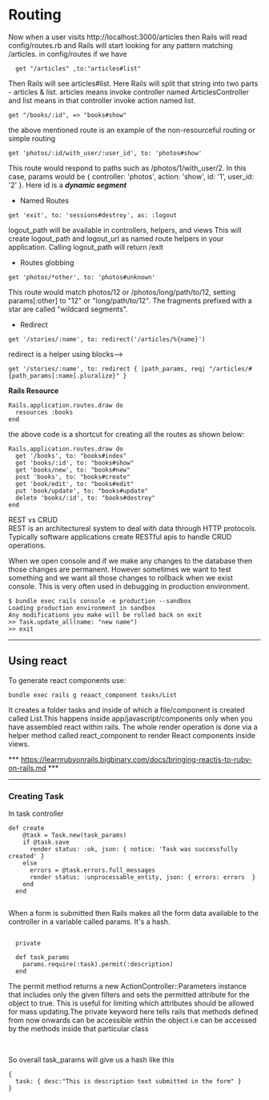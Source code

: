 # Routing

Now when a user visits http://localhost:3000/articles then Rails will read config/routes.rb and Rails will start looking for any pattern matching /articles.
in config/routes if we have
```
  get "/articles" ,to:"articles#list"

```
Then Rails will see articles#list. Here Rails will split that string into two parts - articles & list. articles means invoke controller named ArticlesController and list means in that controller invoke action named list.

```
get "/books/:id", => "books#show"

```
the above mentioned route is an example of the non-resourceful routing or simple routing

```
get 'photos/:id/with_user/:user_id', to: 'photos#show'
```
This route would respond to paths such as /photos/1/with_user/2. In this case,
 params would be { controller: 'photos', action: 'show', id: '1', user_id: '2' }.
Here id is a ***dynamic segment***

- Named Routes
```
get 'exit', to: 'sessions#destroy', as: :logout
````
logout_path will be available in controllers, helpers, and views 
This will create logout_path and logout_url as named route helpers in your application. Calling logout_path will return /exit


- Routes globbing
```
get 'photos/*other', to: 'photos#unknown'
```
This route would match photos/12 or /photos/long/path/to/12, setting params[:other] to "12" or "long/path/to/12". The fragments prefixed with a star are called "wildcard segments".

- Redirect
```
get '/stories/:name', to: redirect('/articles/%{name}')

```
redirect is a helper 
using blocks-->
```
get '/stories/:name', to: redirect { |path_params, req| "/articles/#{path_params[:name].pluralize}" }

```

<b>Rails Resource</b>

```
Rails.application.routes.draw do
  resources :books
end
```
the above code is a shortcut for creating all the routes  as shown below:
```
Rails.application.routes.draw do
  get '/books', to: "books#index"
  get 'books/:id', to: "books#show"
  get 'books/new', to: "books#new"
  post 'books', to: "books#create"
  get 'book/edit', to: "books#edit"
  put 'book/update', to: "books#update"
  delete 'books/:id', to: "books#destroy"
end
```

REST vs CRUD
<br>
REST is an architectureal system to deal with data through HTTP protocols. Typically software applications create RESTful apis to handle CRUD operations.

When we open console and if we make any changes to the database then those changes are permanent. However sometimes we want to test something and we want all those changes to rollback when we exist console. This is very often used in debugging in production environment.
```
$ bundle exec rails console -e production --sandbox
Loading production environment in sandbox
Any modifications you make will be rolled back on exit
>> Task.update_all(name: "new name")
>> exit

```

<hr>

## Using react 

To generate react components use:
```
bundle exec rails g reaact_component tasks/List
```
It creates a folder tasks and inside of which a file/component is created called List.This happens inside app/javascript/components only when you have assembled react within rails. The whole render  operation is done via a helper method called react_component to render React components inside views.

  *** https://learnrubyonrails.bigbinary.com/docs/bringing-reactjs-to-ruby-on-rails.md ***
<hr>

### Creating Task
In task controller
```
def create
    @task = Task.new(task_params)
    if @task.save
      render status: :ok, json: { notice: 'Task was successfully created' }
    else
      errors = @task.errors.full_messages
      render status: :unprocessable_entity, json: { errors: errors  }
    end
  end


```
When a form is submitted then Rails makes all the form data available to the controller in a variable called params. It's a hash.

```

  private

  def task_params
    params.require(:task).permit(:description)
  end
```

The permit method returns a new ActionController::Parameters instance that includes only the given filters and sets the permitted attribute for the object to true. This is useful for limiting which attributes should be allowed for mass updating.The private keyword here tells rails that methods defined from now onwards can be accessible within the object i.e can be accessed by the methods inside that particular class 

<br>

So overall task_params will give us a hash like this
```
{
  task: { desc:"This is description text submitted in the form" }
}
```